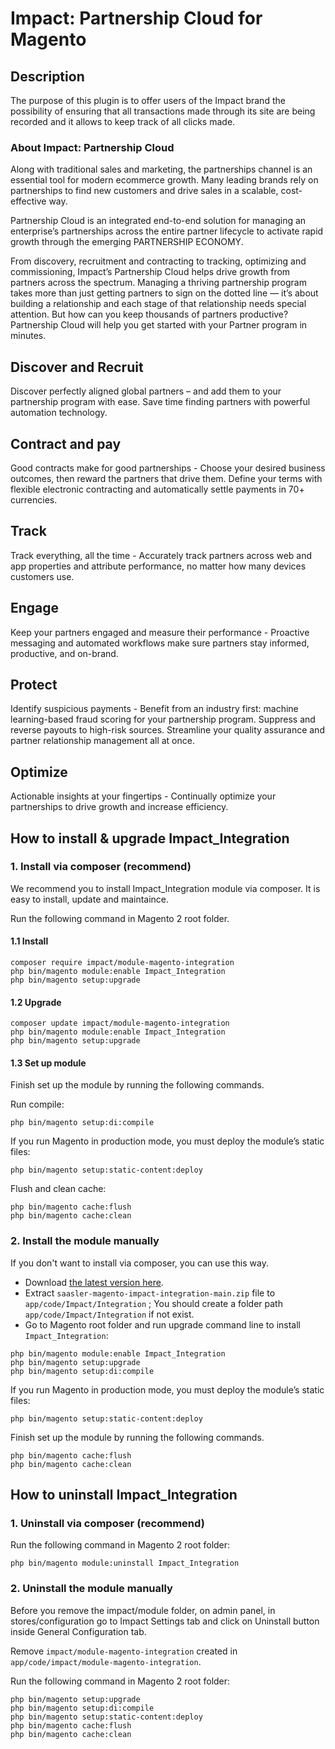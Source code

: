 # Impact: Partnership Cloud for Magento

## Description

The purpose of this plugin is to offer users of the Impact brand the 
possibility of ensuring that all transactions made through its site are 
being recorded and it allows to keep track of all clicks made.

### About Impact: Partnership Cloud 

Along with traditional sales and marketing, the partnerships channel is an essential tool for modern ecommerce growth. Many leading brands rely on partnerships to find new customers and drive sales in a scalable, cost-effective way.

Partnership Cloud is an integrated end-to-end solution for managing an enterprise’s partnerships across the entire partner lifecycle to activate rapid growth through the emerging PARTNERSHIP ECONOMY.

From discovery, recruitment and contracting to tracking, optimizing and commissioning, Impact’s Partnership Cloud helps drive growth from partners across the spectrum. Managing a thriving partnership program takes more than just getting partners to sign on the dotted line — it’s about building a relationship and each stage of that relationship needs special attention. But how can you keep thousands of partners productive? Partnership Cloud will help you get started with your Partner program in minutes.

## Discover and Recruit

Discover perfectly aligned global partners – and add them to your partnership program with ease. Save time finding partners with powerful automation technology.

## Contract and pay

Good contracts make for good partnerships - Choose your desired business outcomes, then reward the partners that drive them. Define your terms with flexible electronic contracting and automatically settle payments in 70+ currencies.

## Track

Track everything, all the time - Accurately track partners across web and app properties and attribute performance, no matter how many devices customers use.

## Engage

Keep your partners engaged and measure their performance - Proactive messaging and automated workflows make sure partners stay informed, productive, and on-brand.

## Protect

Identify suspicious payments - Benefit from an industry first: machine learning-based fraud scoring for your partnership program. Suppress and reverse payouts to high-risk sources. Streamline your quality assurance and partner relationship management all at once.

## Optimize

Actionable insights at your fingertips - Continually optimize your partnerships to drive growth and increase efficiency.


## How to install & upgrade Impact_Integration

### 1. Install via composer (recommend)

We recommend you to install Impact_Integration module via composer. It is easy to install, update and maintaince.

Run the following command in Magento 2 root folder.

#### 1.1 Install

```
composer require impact/module-magento-integration
php bin/magento module:enable Impact_Integration
php bin/magento setup:upgrade
```

#### 1.2 Upgrade

```
composer update impact/module-magento-integration
php bin/magento module:enable Impact_Integration
php bin/magento setup:upgrade
```

#### 1.3 Set up module

Finish set up the module by running the following commands.

Run compile:

```
php bin/magento setup:di:compile
```

If you run Magento in production mode, you must deploy the module’s static files:

```
php bin/magento setup:static-content:deploy
```

Flush and clean cache:

```
php bin/magento cache:flush
php bin/magento cache:clean
```

### 2. Install the module manually 

If you don't want to install via composer, you can use this way. 

- Download [the latest version here](https://github.com/saasler/saasler-magento-impact-integration/archive/refs/heads/main.zip).
- Extract `saasler-magento-impact-integration-main.zip` file to `app/code/Impact/Integration` ; You should create a folder path `app/code/Impact/Integration` if not exist.
- Go to Magento root folder and run upgrade command line to install `Impact_Integration`:

```
php bin/magento module:enable Impact_Integration
php bin/magento setup:upgrade
php bin/magento setup:di:compile
``` 

If you run Magento in production mode, you must deploy the module’s static files:

```
php bin/magento setup:static-content:deploy
``` 

Finish set up the module by running the following commands.

``` 
php bin/magento cache:flush
php bin/magento cache:clean
```


## How to uninstall Impact_Integration

### 1. Uninstall via composer (recommend)

Run the following command in Magento 2 root folder:

```
php bin/magento module:uninstall Impact_Integration
```

### 2. Uninstall the module manually 

Before you remove the impact/module folder, on admin panel, in stores/configuration go to Impact Settings tab and click on Uninstall button inside General Configuration tab. 

Remove `impact/module-magento-integration` created in `app/code/impact/module-magento-integration`.

Run the following command in Magento 2 root folder:

```
php bin/magento setup:upgrade
php bin/magento setup:di:compile
php bin/magento setup:static-content:deploy
php bin/magento cache:flush
php bin/magento cache:clean
```